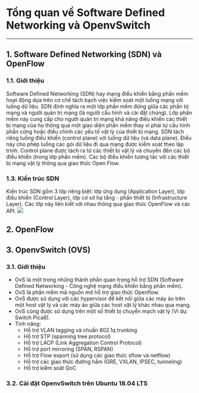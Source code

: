 # Tổng quan về Software Defined Networking và OpenvSwitch
---
## 1. Software Defined Networking (SDN) và OpenFlow
### 1.1. Giới thiệu
Software Defined Networking (SDN) hay mạng điều khiển bằng phần mềm hoạt động dựa trên cơ chế tách bạch việc kiểm soát một luồng mạng với luồng dữ liệu. SDN định nghĩa ra một lớp phần mềm đứng giữa các phần tử mạng và người quản trị mạng (là người cấu hình và cài đặt chúng). Lớp phần mềm này cung cấp cho người quản trị mạng khả năng điều khiển các thiết bị mạng của họ thông qua một giao diện phần mềm thay vì phải tự cấu hình phần cứng hoặc điều chỉnh các yếu tố vật lý của thiết bị mạng. 
SDN tách riêng luồng điều khiển (control plane) với luồng dữ liệu (và data plane). Điều này cho phép luồng các gói dữ liệu đi qua mạng được kiểm soát theo lập trình. Control plane được tách ra từ các thiết bị vật lý và chuyển đến các bộ điều khiển (trong lớp phần mềm). Các bộ điều khiển tương tác với các thiết bị mạng vật lý thông qua giao thức Open Flow. 

### 1.3. Kiến trúc SDN
Kiến trúc SDN gồm 3 lớp riêng biệt: lớp ứng dụng (Application Layer), lớp điều khiển (Control Layer), lớp cơ sở hạ tầng - phần thiết bị (Infrastructure Layer). Các lớp này liên kiết với nhau thông qua giao thức OpenFlow và các API.
![](images/1-OVS-Introduction/1-DSN-Arch.png)

## 2. OpenFlow
## 3. OpenvSwitch (OVS)
### 3.1. Giới thiệu
- OvS là một trong những thành phần quan trọng hỗ trợ SDN (Software Defined Networking - Công nghệ mạng điều khiển bằng phần mềm).
- OvS là phần mềm mã nguồn mở hỗ trợ giao thức Openflow.
- OvS được sử dụng với các hypervisor để kết nối giữa các máy ảo trên một host vật lý và các máy ảo giữa các host vật lý khác nhau qua mạng.
- OvS cũng được sử dụng trên một số thiết bị chuyển mạch vật lý (Ví dụ: Switch Pica8).
- Tính năng:
    - Hỗ trợ VLAN tagging và chuẩn 802.1q trunking
    - Hỗ trợ STP (spanning tree protocol)
    - Hỗ trợ LACP (Link Aggregation Control Protocol)
    - Hỗ trợ port mirroring (SPAN, RSPAN)
    - Hỗ trợ Flow export (sử dụng các giao thức sflow và netflow)
    - Hỗ trợ các giao thức đường hầm (GRE, VXLAN, IPSEC, tunneling)
    - Hỗ trợ kiểm soát QoC

### 3.2. Cài đặt OpenvSwitch trên Ubuntu 18.04 LTS